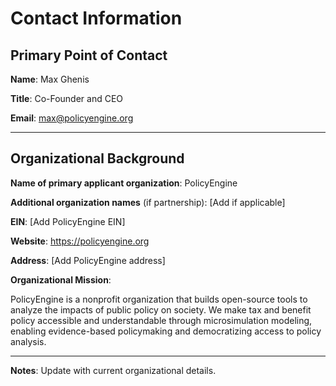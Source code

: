 # Contact Information

## Primary Point of Contact

**Name**: Max Ghenis

**Title**: Co-Founder and CEO

**Email**: max@policyengine.org

---

## Organizational Background

**Name of primary applicant organization**: PolicyEngine

**Additional organization names** (if partnership): [Add if applicable]

**EIN**: [Add PolicyEngine EIN]

**Website**: https://policyengine.org

**Address**: [Add PolicyEngine address]

**Organizational Mission**:

PolicyEngine is a nonprofit organization that builds open-source tools to analyze the impacts of public policy on society. We make tax and benefit policy accessible and understandable through microsimulation modeling, enabling evidence-based policymaking and democratizing access to policy analysis.

---

**Notes**: Update with current organizational details.
